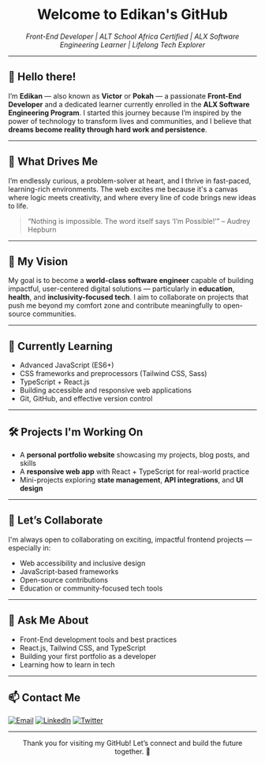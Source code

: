 <!-- GitHub Profile README -->

<h1 align="center">Welcome to Edikan's GitHub </h1>
<p align="center"><em>Front-End Developer | ALT School Africa Certified | ALX Software Engineering Learner | Lifelong Tech Explorer</em></p>

---

## 👋 Hello there!

I’m **Edikan** — also known as **Victor** or **Pokah** — a passionate **Front-End Developer** and a dedicated learner currently enrolled in the **ALX Software Engineering Program**. I started this journey because I’m inspired by the power of technology to transform lives and communities, and I believe that **dreams become reality through hard work and persistence**.

---

## 🌟 What Drives Me

I’m endlessly curious, a problem-solver at heart, and I thrive in fast-paced, learning-rich environments. The web excites me because it's a canvas where logic meets creativity, and where every line of code brings new ideas to life.

> “Nothing is impossible. The word itself says ‘I’m Possible!’” – Audrey Hepburn

---

## 🎯 My Vision

My goal is to become a **world-class software engineer** capable of building impactful, user-centered digital solutions — particularly in **education**, **health**, and **inclusivity-focused tech**. I aim to collaborate on projects that push me beyond my comfort zone and contribute meaningfully to open-source communities.

---

## 🧠 Currently Learning

- Advanced JavaScript (ES6+)
- CSS frameworks and preprocessors (Tailwind CSS, Sass)
- TypeScript + React.js
- Building accessible and responsive web applications
- Git, GitHub, and effective version control

---

## 🛠️ Projects I'm Working On

- A **personal portfolio website** showcasing my projects, blog posts, and skills
- A **responsive web app** with React + TypeScript for real-world practice
- Mini-projects exploring **state management**, **API integrations**, and **UI design**

---

## 🤝 Let’s Collaborate

I'm always open to collaborating on exciting, impactful frontend projects — especially in:

- Web accessibility and inclusive design  
- JavaScript-based frameworks  
- Open-source contributions  
- Education or community-focused tech tools

---

## 💬 Ask Me About

- Front-End development tools and best practices  
- React.js, Tailwind CSS, and TypeScript  
- Building your first portfolio as a developer  
- Learning how to learn in tech

---

## 📫 Contact Me

[![Email](https://img.shields.io/badge/Email-edetedkikan647@gmail.com-blue?style=for-the-badge&logo=gmail)](mailto:edetedkikan647@gmail.com)
[![LinkedIn](https://img.shields.io/badge/LinkedIn-odokwo--dev01-blue?style=for-the-badge&logo=linkedin)](https://www.linkedin.com/in/odokwo-dev01/)
[![Twitter](https://img.shields.io/badge/Twitter-@sir__pokah-1DA1F2?style=for-the-badge&logo=twitter)](https://twitter.com/sir_pokah)
  

---

<p align="center"> Thank you for visiting my GitHub! Let’s connect and build the future together. 🚀</p>
